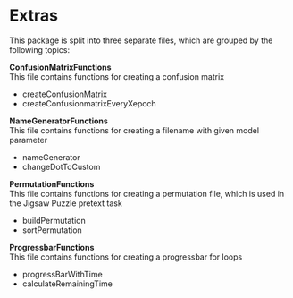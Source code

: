 # Extras

This package is split into three separate files, which are grouped by the following topics:

**ConfusionMatrixFunctions** <br />
This file contains functions for creating a confusion matrix
- createConfusionMatrix
- createConfusionmatrixEveryXepoch

**NameGeneratorFunctions** <br />
This file contains functions for creating a filename with given model parameter
- nameGenerator
- changeDotToCustom

**PermutationFunctions** <br />
This file contains functions for creating a permutation file, which is used in the Jigsaw Puzzle pretext task
- buildPermutation
- sortPermutation

**ProgressbarFunctions** <br />
This file contains functions for creating a progressbar for loops
- progressBarWithTime
- calculateRemainingTime

